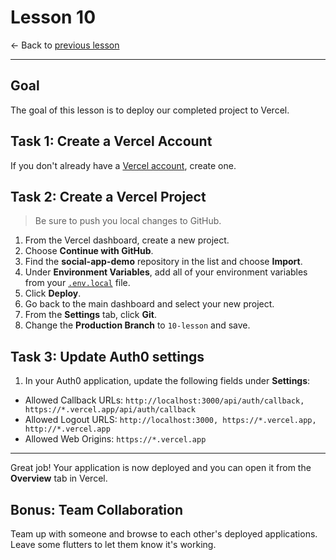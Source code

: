 # Lesson 10

<- Back to [previous lesson](https://github.com/mongodb-developer/social-app-demo/tree/9-lesson)

---

## Goal

The goal of this lesson is to deploy our completed project to Vercel.

## Task 1: Create a Vercel Account

If you don't already have a [Vercel account](https://vercel.com/signup), create one.

## Task 2: Create a Vercel Project

> Be sure to push you local changes to GitHub.

1. From the Vercel dashboard, create a new project.
1. Choose **Continue with GitHub**.
1. Find the **social-app-demo** repository in the list and choose **Import**.
1. Under **Environment Variables**, add all of your environment variables from your [`.env.local`](./.env.local) file.
1. Click **Deploy**.
1. Go back to the main dashboard and select your new project.
1. From the **Settings** tab, click **Git**.
1. Change the **Production Branch** to `10-lesson` and save.

## Task 3: Update Auth0 settings

1. In your Auth0 application, update the following fields under **Settings**:
- Allowed Callback URLs: `http://localhost:3000/api/auth/callback, https://*.vercel.app/api/auth/callback`
- Allowed Logout URLS: `http://localhost:3000, https://*.vercel.app, http://*.vercel.app`
- Allowed Web Origins: `https://*.vercel.app`

---

Great job! Your application is now deployed and you can open it from the **Overview** tab in Vercel.

## Bonus: Team Collaboration

Team up with someone and browse to each other's deployed applications. Leave some flutters to let them know it's working.
